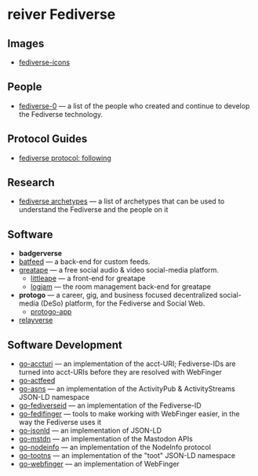 # reiver Fediverse

## Images

* [fediverse-icons](https://github.com/reiver/fediverse-icons)

## People

* [fediverse-0](https://github.com/reiver/fediverse-0) — a list of the people who created and continue to develop the Fediverse technology.

## Protocol Guides

* [fediverse protocol: following](https://github.com/reiver/fediverse-protocol-following)

## Research

* [fediverse archetypes](https://github.com/reiver/fediverse-archetypes) — a list of archetypes that can be used to understand the Fediverse and the people on it

## Software

* **badgerverse**
* [batfeed](https://github.com/reiver/batfeed) — a back-end for custom feeds.
* [greatape](https://github.com/reiver/greatape) — a free social audio & video social-media platform.
  * [littleape](https://github.com/reiver/littleape) — a front-end for greatape
  * [logjam](https://github.com/reiver/logjam) — the room management back-end for greatape
* **protogo** — a career, gig, and business focused decentralized social-media (DeSo) platform, for the Fediverse and Social Web.
  * [protogo-app](https://github.com/reiver/protogo-app)  
* [relayverse](https://github.com/reiver/relayverse)

## Software Development

* [go-accturi](https://github.com/reiver/go-accturi) — an implementation of the acct-URI; Fediverse-IDs are turned into acct-URIs before they are resolved with WebFinger
* [go-actfeed](https://github.com/reiver/go-actfeed)
* [go-asns](https://github.com/reiver/go-asns) — an implementation of the ActivityPub & ActivityStreams JSON-LD namespace
* [go-fediverseid](https://github.com/reiver/go-fediverseid) — an implementation of the Fediverse-ID
* [go-fedifinger](https://github.com/reiver/go-fedifinger) — tools to make working with WebFinger easier, in the way the Fediverse uses it
* [go-jsonld](https://github.com/reiver/go-jsonld) — an implementation of JSON-LD
* [go-mstdn](https://github.com/reiver/go-mstdn) — an implementation of the Mastodon APIs
* [go-nodeinfo](https://github.com/reiver/go-nodeinfo) — an implementation of the NodeInfo protocol
* [go-tootns](https://github.com/reiver/go-tootns) — an implementation of the "toot" JSON-LD namespace
* [go-webfinger](https://github.com/reiver/go-webfinger) — an implementation of WebFinger
